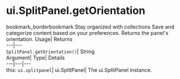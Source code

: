  
#  ui.SplitPanel.getOrientation 
bookmark_borderbookmark Stay organized with collections  Save and categorize content based on your preferences. 
Returns the panel's orientation. 
Usage| Returns  
---|---  
`SplitPanel.getOrientation()`| String  
Argument| Type| Details  
---|---|---  
this: `ui.splitpanel`| ui.SplitPanel| The ui.SplitPanel instance.  
